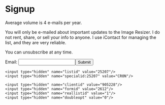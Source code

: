 
# Signup

Average volume is 4 e-mails per year. 

You will only be e-mailed about important updates to the Image Resizer. I do not rent, share, or sell your info to anyone. I use iContact for managing the list, and they are very reliable.

You can unsubscribe at any time.


<form method="post" action="https://app.icontact.com/icp/signup.php" name="icpsignup" id="icpsignup2612" accept-charset="UTF-8" onsubmit="return verifyRequired2612();" >
<input type="hidden" name="redirect" value="http://imageresizingin.net/newsletter/thankyou" />
<input type="hidden" name="errorredirect" value="http://www.icontact.com/www/signup/error.html" />

Email: <input type="text" name="fields_email"/><input type="submit" name="Submit" value="Submit"/>

    <input type="hidden" name="listid" value="25207"/>
    <input type="hidden" name="specialid:25207" value="CR0N"/>

    <input type="hidden" name="clientid" value="905228"/>
    <input type="hidden" name="formid" value="2612"/>
    <input type="hidden" name="reallistid" value="1"/>
    <input type="hidden" name="doubleopt" value="0"/>
    
</form>
<script type="text/javascript">

var icpForm2612 = document.getElementById('icpsignup2612');

if (document.location.protocol === "https:")

	icpForm2612.action = "https://app.icontact.com/icp/signup.php";
function verifyRequired2612() {
  if (icpForm2612["fields_email"].value == "") {
    icpForm2612["fields_email"].focus();
    alert("The Email field is required.");
    return false;
  }


return true;
}
</script>

<p></p>

